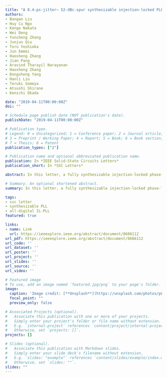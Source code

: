 ```yaml
---
title: "A 0.4-ps-jitter− 52-dBc-spur synthesizable injection-locked PLL with self-clocked nonoverlap update and slope-balanced subsampling BBPD"
authors:
- Bangan Liu
- Huy Cu Ngo
- Kengo Nakata
- Wei Deng
- Yuncheng Zhang
- Junjun Qiu
- Toru Yoshioka
- Jun Emmei
- Haosheng Zhang
- Jian Pang
- Aravind Tharayil Narayanan
- Haosheng Zhang
- Dongsheng Yang
- Hanli Liu
- Teruki Someya
- Atsushi Shirane
- Kenichi Okada

date: "2019-04-11T00:00:00Z"
doi: ""

# Schedule page publish date (NOT publication's date).
publishDate: "2019-04-11T00:00:00Z"

# Publication type.
# Legend: 0 = Uncategorized; 1 = Conference paper; 2 = Journal article;
# 3 = Preprint / Working Paper; 4 = Report; 5 = Book; 6 = Book section;
# 7 = Thesis; 8 = Patent
publication_types: ["2"]

# Publication name and optional abbreviated publication name.
publication: In *IEEE Solid-State Circuits Letters*
publication_short: In *SSC Letters*

abstract: In this letter, a fully synthesizable injection-locked phase-locked loop (IL-PLL) is presented. The proposed PLL employed a nonmodified digital standard cell library, and enable fast design migration to other processes. To minimize the reference spur, a self-clocked nonoverlap update scheme is proposed to reduce the reference spur caused by digital logic clocking. Besides, a slope-balanced fully symmetrical multiplexer (MUX) and subsampling bang–bang phase detector (SS-BBPD) is proposed. With constraint-directed automatic layout synthesis, the delay offset is greatly reduced. Implemented in a 65-nm CMOS process, the PLL achieved a 0.4-ps integrated jitter at 1-GHz output frequency with −52-dBc reference spur. The power consumptions are 1.2 mW, corresponding to figures of merit of −247.2 dB.

# Summary. An optional shortened abstract.
summary: In this letter, a fully synthesizable injection-locked phase-locked loop (IL-PLL) is presented.The PLL achieved a 0.4-ps integrated jitter at 1-GHz output frequency with −52-dBc reference spur. The power consumptions are 1.2 mW, corresponding to figures of merit of −247.2 dB.

tags:
- ssc letter
- synthesizable PLL
- all-digital IL-PLL
featured: true

links:
- name: Link
  url: https://ieeexplore.ieee.org/abstract/document/8686112
url_pdf: https://ieeexplore.ieee.org/abstract/document/8686112
url_code: ''
url_dataset: ''
url_poster: ''
url_project: ''
url_slides: ''
url_source: ''
url_video: ''

# Featured image
# To use, add an image named `featured.jpg/png` to your page's folder. 
image:
  caption: 'Image credit: [**Unsplash**](https://unsplash.com/photos/pLCdAaMFLTE)'
  focal_point: ""
  preview_only: false

# Associated Projects (optional).
#   Associate this publication with one or more of your projects.
#   Simply enter your project's folder or file name without extension.
#   E.g. `internal-project` references `content/project/internal-project/index.md`.
#   Otherwise, set `projects: []`.
projects: []

# Slides (optional).
#   Associate this publication with Markdown slides.
#   Simply enter your slide deck's filename without extension.
#   E.g. `slides: "example"` references `content/slides/example/index.md`.
#   Otherwise, set `slides: ""`.
slides: ""
---
```


<!-- 
{{% alert note %}}
Click the *Cite* button above to demo the feature to enable visitors to import publication metadata into their reference management software.
{{% /alert %}}

{{% alert note %}}
Click the *Slides* button above to demo Academic's Markdown slides feature.
{{% /alert %}}

Supplementary notes can be added here, including [code and math](https://sourcethemes.com/academic/docs/writing-markdown-latex/). -->

